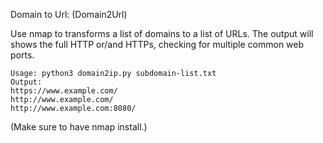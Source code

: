 
Domain to Url: (Domain2Url)

Use nmap to transforms a list of domains to a list of URLs. The output will shows the full HTTP or/and HTTPs, checking for multiple common web ports.

```
Usage: python3 domain2ip.py subdomain-list.txt
Output:
https://www.example.com/
http://www.example.com/
http://www.example.com:8080/
```

(Make sure to have nmap install.)
